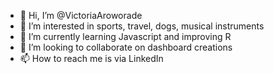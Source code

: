 - 👋 Hi, I’m @VictoriaAroworade
- 👀 I’m interested in sports, travel, dogs, musical instruments
- 🌱 I’m currently learning Javascript and improving R
- 💞️ I’m looking to collaborate on dashboard creations
- 📫 How to reach me is via LinkedIn

<!---
VictoriaAroworade/VictoriaAroworade is a ✨ special ✨ repository because its `README.md` (this file) appears on your GitHub profile.
You can click the Preview link to take a look at your changes.
--->
